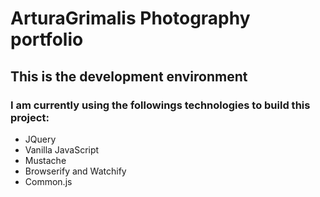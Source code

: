 # ArturaGrimalis Photography portfolio

## This is the development environment

### I am currently using the followings technologies to build this project:
* JQuery
* Vanilla JavaScript
* Mustache
* Browserify and Watchify
* Common.js
